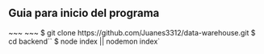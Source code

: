 <h2>Guia para inicio del programa</h2>
~~~ ~~~
$ git clone https://github.com/Juanes3312/data-warehouse.git
$ cd backend``
$ node index || nodemon index`
